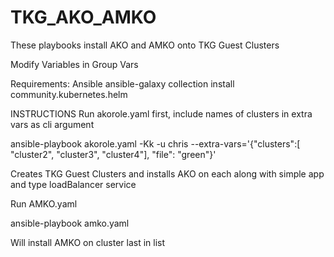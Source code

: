 # TKG_AKO_AMKO

These playbooks install AKO and AMKO onto TKG Guest Clusters

Modify Variables in Group Vars

Requirements:
Ansible
ansible-galaxy collection install community.kubernetes.helm


INSTRUCTIONS
Run akorole.yaml  first, include names of clusters in extra vars as cli argument

ansible-playbook akorole.yaml -Kk -u chris --extra-vars='{"clusters":[ "cluster2", "cluster3", "cluster4"], "file": "green"}'


Creates TKG Guest Clusters and installs AKO on each along with simple app and type loadBalancer service

Run AMKO.yaml 

ansible-playbook amko.yaml 

Will install AMKO on cluster last in list



